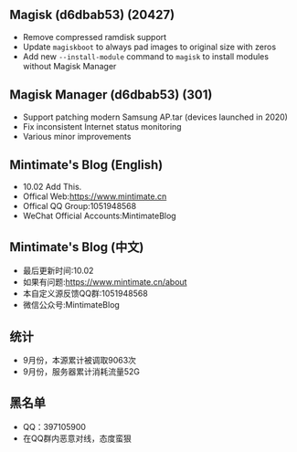 ## Magisk (d6dbab53) (20427)
- Remove compressed ramdisk support
- Update `magiskboot` to always pad images to original size with zeros
- Add new `--install-module` command to `magisk` to install modules without Magisk Manager

## Magisk Manager (d6dbab53) (301)
- Support patching modern Samsung AP.tar (devices launched in 2020)
- Fix inconsistent Internet status monitoring
- Various minor improvements

## Mintimate's Blog (English)
- 10.02 Add This.
- Offical Web:https://www.mintimate.cn
- Offical QQ Group:1051948568
- WeChat Official Accounts:MintimateBlog

## Mintimate's Blog (中文)
- 最后更新时间:10.02
- 如果有问题:https://www.mintimate.cn/about
- 本自定义源反馈QQ群:1051948568
- 微信公众号:MintimateBlog

## 统计
- 9月份，本源累计被调取9063次
- 9月份，服务器累计消耗流量52G

## 黑名单
- QQ：397105900
- 在QQ群内恶意对线，态度蛮狠
